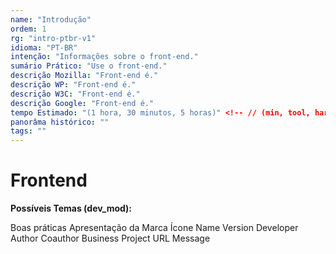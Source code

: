 ```yaml
---
name: "Introdução"
ordem: 1
rg: "intro-ptbr-v1"
idioma: "PT-BR"
intenção: "Informações sobre o front-end."
sumário Prático: "Use o front-end."
descrição Mozilla: "Front-end é."
descrição WP: "Front-end é."
descrição W3C: "Front-end é."
descrição Google: "Front-end é."
tempo Estimado: "(1 hora, 30 minutos, 5 horas)" <!-- // (min, tool, hard) -
panorâma histórico: ""
tags: ""
---
```


# Frontend

**Possíveis Temas (dev_mod):**

Boas práticas
Apresentação da Marca
Ícone
Name
Version
Developer
Author
Coauthor Business
Project
URL
Message
